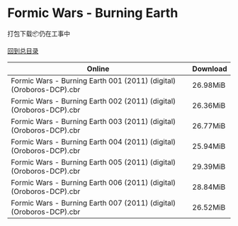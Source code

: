 # Formic Wars - Burning Earth

打包下载📦仍在工事中

[回到总目录](/Catalogs.md)







Online | Download
--- | ---
Formic Wars - Burning Earth 001 (2011) (digital) (Oroboros-DCP).cbr | 26.98MiB
Formic Wars - Burning Earth 002 (2011) (digital) (Oroboros-DCP).cbr | 26.36MiB
Formic Wars - Burning Earth 003 (2011) (digital) (Oroboros-DCP).cbr | 26.77MiB
Formic Wars - Burning Earth 004 (2011) (digital) (Oroboros-DCP).cbr | 25.94MiB
Formic Wars - Burning Earth 005 (2011) (digital) (Oroboros-DCP).cbr | 29.39MiB
Formic Wars - Burning Earth 006 (2011) (digital) (Oroboros-DCP).cbr | 28.84MiB
Formic Wars - Burning Earth 007 (2011) (digital) (Oroboros-DCP).cbr | 26.52MiB